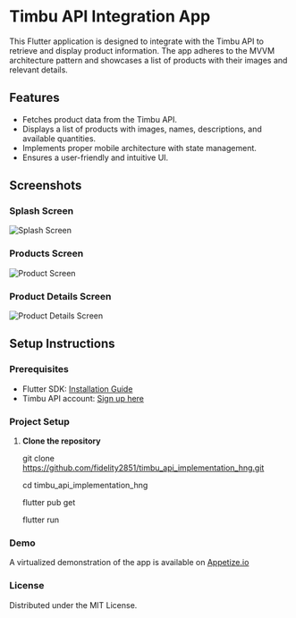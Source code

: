 # Timbu API Integration App

This Flutter application is designed to integrate with the Timbu API to retrieve and display product information. The app adheres to the MVVM architecture pattern and showcases a list of products with their images and relevant details.

## Features

- Fetches product data from the Timbu API.
- Displays a list of products with images, names, descriptions, and available quantities.
- Implements proper mobile architecture with state management.
- Ensures a user-friendly and intuitive UI.

## Screenshots

### Splash Screen

![Splash Screen](./assets/screen1.png)

### Products Screen

![Product Screen](./assets/screen2.png)

### Product Details Screen

![Product Details Screen](./assets/screen3.png)

## Setup Instructions

### Prerequisites

- Flutter SDK: [Installation Guide](https://flutter.dev/docs/get-started/install)
- Timbu API account: [Sign up here](https://timbu.cloud)

### Project Setup

1. **Clone the repository**

   git clone https://github.com/fidelity2851/timbu_api_implementation_hng.git

   cd timbu_api_implementation_hng

   flutter pub get

   flutter run

### Demo

A virtualized demonstration of the app is available on [Appetize.io](https://appetize.io/app/b_ifa3boeyf2mqwapnxnuwobpxjm)

### License

Distributed under the MIT License.
